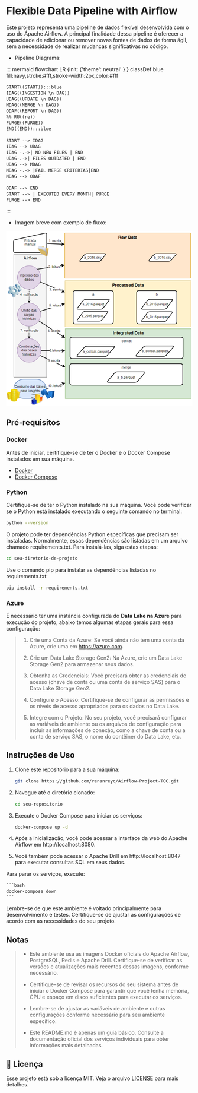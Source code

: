 # Flexible Data Pipeline with Airflow

Este projeto representa uma pipeline de dados flexível desenvolvida com o uso do Apache Airflow. A principal finalidade dessa pipeline é oferecer a capacidade de adicionar ou remover novas fontes de dados de forma ágil, sem a necessidade de realizar mudanças significativas no código.

- Pipeline Diagrama:

::: mermaid
flowchart LR
    {init: {'theme': neutral' } }
    classDef blue fill:navy,stroke:#fff,stroke-width:2px,color:#fff

    START((START)):::blue
    IDAG((INGESTION \n DAG))
    UDAG((UPDATE \n DAG))
    MDAG((MERGE \n DAG))
    ODAF((REPORT \n DAG))
    %% RU((re))
    PURGE((PURGE))
    END((END)):::blue

    START --> IDAG
    IDAG --> UDAG
    IDAG -.->| NO NEW FILES | END
    UDAG-.->| FILES OUTDATED | END
    UDAG --> MDAG
    MDAG -.-> |FAIL MERGE CRITERIAS|END
    MDAG --> ODAF

    ODAF --> END
    START --> | EXECUTED EVERY MONTH| PURGE
    PURGE --> END
:::

- Imagem breve com exemplo de  fluxo:

![Alt text](img/pipeline_flow.png)

## Pré-requisitos

### Docker
Antes de iniciar, certifique-se de ter o Docker e o Docker Compose instalados em sua máquina.

- [Docker](https://docs.docker.com/get-docker/)
- [Docker Compose](https://docs.docker.com/compose/install/)

### Python

Certifique-se de ter o Python instalado na sua máquina. Você pode verificar se o Python está instalado executando o seguinte comando no terminal:

```bash
python --version

```

O projeto pode ter dependências Python específicas que precisam ser instaladas. Normalmente, essas dependências são listadas em um arquivo chamado requirements.txt. Para instalá-las, siga estas etapas:

```bash
cd seu-diretorio-de-projeto
```

Use o comando pip para instalar as dependências listadas no requirements.txt:

```bash
pip install -r requirements.txt
```

### Azure

É necessário ter uma instância configurada do **Data Lake na Azure** para execução do projeto, abaixo temos algumas etapas gerais para essa configuração:

> 1. Crie uma Conta da Azure: Se você ainda não tem uma conta da Azure, crie uma em https://azure.com.
>
> 2. Crie um Data Lake Storage Gen2: Na Azure, crie um Data Lake Storage Gen2 para armazenar seus dados.
>
> 3. Obtenha as Credenciais: Você precisará obter as credenciais de acesso (chave de conta ou uma conta de serviço SAS) para o Data Lake Storage Gen2.
>
> 4. Configure o Acesso: Certifique-se de configurar as permissões e os níveis de acesso apropriados para os dados no Data Lake.
>
> 5. Integre com o Projeto: No seu projeto, você precisará configurar as variáveis de ambiente ou os arquivos de configuração para incluir as informações de conexão, como a chave de conta ou a conta de serviço SAS, o nome do contêiner do Data Lake, etc.

## Instruções de Uso

1. Clone este repositório para a sua máquina:

   ```bash
   git clone https://github.com/renanreyc/Airflow-Project-TCC.git
   ```
2. Navegue até o diretório clonado:

    ```bash
    cd seu-repositorio
    ```

3. Execute o Docker Compose para iniciar os serviços:

    ```bash
    docker-compose up -d
    ```

4. Após a inicialização, você pode acessar a interface da web do Apache Airflow em http://localhost:8080.

5. Você também pode acessar o Apache Drill em http://localhost:8047 para executar consultas SQL em seus dados.

Para parar os serviços, execute:

    ```bash
    docker-compose down
    ```

Lembre-se de que este ambiente é voltado principalmente para desenvolvimento e testes. Certifique-se de ajustar as configurações de acordo com as necessidades do seu projeto.

## Notas

> - Este ambiente usa as imagens Docker oficiais do Apache Airflow, PostgreSQL, Redis e Apache Drill. Certifique-se de verificar as versões e atualizações mais recentes dessas imagens, conforme necessário.
>
> - Certifique-se de revisar os recursos do seu sistema antes de iniciar o Docker Compose para garantir que você tenha memória, CPU e espaço em disco suficientes para executar os serviços.
>
> - Lembre-se de ajustar as variáveis de ambiente e outras configurações conforme necessário para seu ambiente específico.
>
> - Este README.md é apenas um guia básico. Consulte a documentação oficial dos serviços individuais para obter informações mais detalhadas.

## 📄 Licença

Esse projeto está sob a licença MIT. Veja o arquivo [LICENSE](LICENSE.md) para mais detalhes.
